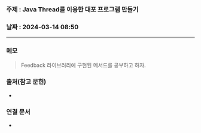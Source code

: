 ### 주제 : Java Thread를 이용한 대포 프로그램 만들기

### 날짜 : 2024-03-14 08:50
----
### 메모
> Feedback
> 라이브러리에 구현된 메서드를 공부하고 하자.

### 출처(참고 문헌)
-

### 연결 문서
-
